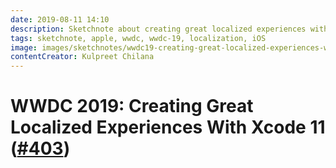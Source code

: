 ```yaml
---
date: 2019-08-11 14:10
description: Sketchnote about creating great localized experiences with Xcode 11 from WWDC 2019
tags: sketchnote, apple, wwdc, wwdc-19, localization, iOS
image: images/sketchnotes/wwdc19-creating-great-localized-experiences-with-xcode-11-small.jpg
contentCreator: Kulpreet Chilana
---
```


# WWDC 2019: Creating Great Localized Experiences With Xcode 11 ([#403](https://developer.apple.com/wwdc19/403))

